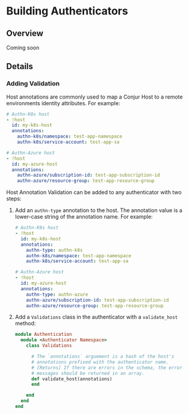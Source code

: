 # Building Authenticators

## Overview

Coming soon

## Details

### Adding Validation

Host annotations are commonly used to map a Conjur Host to a remote environments identity attributes. For example:

```yml
# Authn-K8s host
- !host
  id: my-k8s-host
  annotations:
    authn-k8s/namespace: test-app-namespace
    authn-k8s/service-account: test-app-sa

# Authn-Azure host
- !host
  id: my-azure-host
  annotations:
    authn-azure/subscription-id: test-app-subscription-id
    authn-azure/resource-group: test-app-resource-group
```

Host Annotation Validation can be added to any authenticator with two steps:

1. Add an `authn-type` annotation to the host. The annotation value is a lower-case string of the annotation name.  For example:
    ```yml
    # Authn-K8s host
    - !host
      id: my-k8s-host
      annotations:
        authn-type: authn-k8s
        authn-k8s/namespace: test-app-namespace
        authn-k8s/service-account: test-app-sa

    # Authn-Azure host
    - !host
      id: my-azure-host
      annotations:
        authn-type: authn-azure
        authn-azure/subscription-id: test-app-subscription-id
        authn-azure/resource-group: test-app-resource-group
    ```
1. Add a `Validations` class in the authenticator with a `validate_host` method:
    ```ruby
    module Authentication
      module <Authenticator Namespace>
        class Validations

          # The `annotations` arguement is a hash of the host's
          # annotations prefixed with the authenticator name.
          # [Returns] If there are errors in the schema, the error
          # messages should be returned in an array.
          def validate_host(annotations)
          end

        end
      end
    end
    ```
